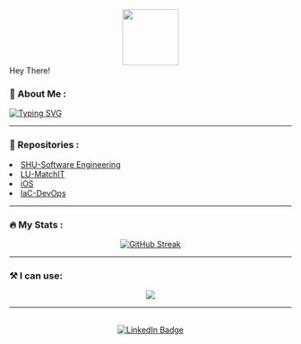 <div id="header" align="center">
  <img src="https://media.giphy.com/media/HwBlFQZFcAoUcPHZdX/giphy.gif" width="100"/>
</div>



<div>
    Hey There!
    <img src="https://media.giphy.com/media/hvRJCLFzcasrR4ia7z/giphy.gif" width="15"/>
</div>


### :thinking: About Me :

[![Typing SVG](https://readme-typing-svg.demolab.com?font=Fira+Code&weight=500&size=30&pause=999&color=000000&random=false&width=600&lines=Driven+Software+Engineer;Value+neat+clean+code;Following+SOLID+principles)](https://git.io/typing-svg)

---
### :luggage: Repositories :

<div>
<li>
    <a href="https://github.com/legacy-shu">SHU-Software Engineering</a>
</li>
<li>
    <a href="https://github.com/legacy-matchit">LU-MatchIT</a>
</li>
<li>
    <a href="https://github.com/legacy-ios">iOS</a>
</li>
<li>
    <a href="https://github.com/cloud-iac">IaC-DevOps</a>
</li>
</div>

---

### :fire: My Stats :

<div align="center">
<a href="https://git.io/streak-stats"><img src="https://github-readme-streak-stats.herokuapp.com?user=w-ryan-jung&theme=dawnfox&mode=weekly&card_width=500" alt="GitHub Streak" /></a>
</div>


---

### :hammer_and_pick: I can use:

<p align="center">
  <a href="https://skillicons.dev">
    <img src="https://skillicons.dev/icons?i=java,swift,cs,js,react,nodejs,mongodb,mysql,aws,docker,vscode" />
  </a>
</p>

---
<br>
<div id="badges" align="center">
  <a href="https://www.linkedin.com/in/wooramjung/">
    <img src="https://img.shields.io/badge/LinkedIn-blue?style=for-the-badge&logo=linkedin&logoColor=white" alt="LinkedIn Badge"/>
  </a>
</div>
